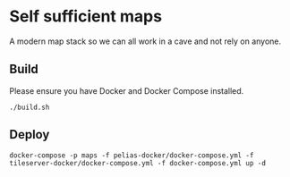 # Self sufficient maps

A modern map stack so we can all work in a cave and not rely on anyone.

## Build

Please ensure you have Docker and Docker Compose installed.

`./build.sh`

## Deploy

`docker-compose -p maps -f pelias-docker/docker-compose.yml -f tileserver-docker/docker-compose.yml -f docker-compose.yml up -d`
